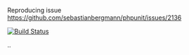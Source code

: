 Reproducing issue https://github.com/sebastianbergmann/phpunit/issues/2136

[![Build Status](https://travis-ci.org/glady/phpunit_issue_2136.png?branch=master)](https://travis-ci.org/glady/phpunit_issue_2136)

..
